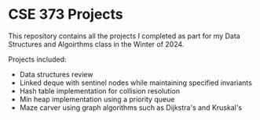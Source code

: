 # CSE 373 Projects

This repository contains all the projects I completed as part for my Data Structures and Algoirthms class in the Winter of 2024. 

Projects included:
- Data structures review
- Linked deque with sentinel nodes while maintaining specified invariants
- Hash table implementation for collision resolution
- Min heap implementation using a priority queue
- Maze carver using graph algorithms such as Dijkstra's and Kruskal's
